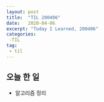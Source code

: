 ```yaml
---
layout: post
title:  "TIL 200406"
date:   2020-04-06
excerpt: "Today I Learned, 200406"
categories: 
 -TIL
tag:
 - til
---
```

## 오늘 한 일

* 알고리즘 정리